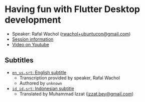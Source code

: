 # Having fun with Flutter Desktop development

- Speaker: Rafal Wachol (rwachol+ubuntucon@gmail.com)
- [Session information](https://2021.ubucon.asia/sessions/having_fun_with_flutter_desktop_development/)
- [Video on Youtube](https://www.youtube.com/watch?v=Ln6vrntheeo)

## Subtitles

- [`en_us.srt`: English subtitle](en_us.srt)
	- Transcription provided by speaker, Rafal Wachol
	- Authored by `unknown`
- [`id_id.srt`: Indonesian subtitle](id_id.srt)
	- Translated by Muhammad Izzat (izzat.bey@gmail.com)